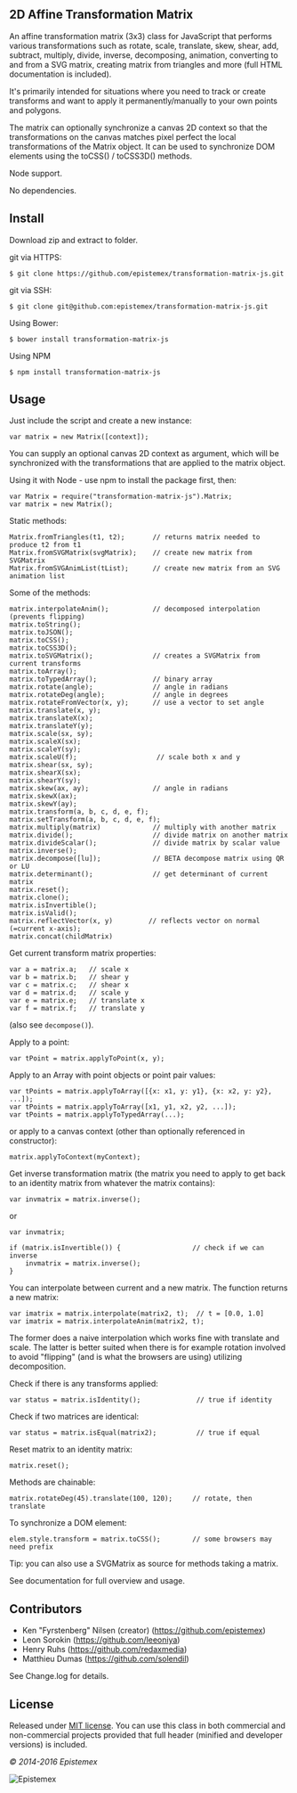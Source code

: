 2D Affine Transformation Matrix
-------------------------------

An affine transformation matrix (3x3) class for JavaScript that performs
various transformations such as rotate, scale, translate, skew, shear, add,
subtract, multiply, divide, inverse, decomposing, animation, converting 
to and from a SVG matrix, creating matrix from triangles and more (full 
HTML documentation is included).

It's primarily intended for situations where you need to track or create
transforms and want to apply it permanently/manually to your own points
and polygons.

The matrix can optionally synchronize a canvas 2D context so that the
transformations on the canvas matches pixel perfect the local
transformations of the Matrix object. It can be used to synchronize DOM
elements using the toCSS() / toCSS3D() methods.

Node support.

No dependencies.


Install
-------

Download zip and extract to folder.

git via HTTPS:

    $ git clone https://github.com/epistemex/transformation-matrix-js.git

git via SSH:

    $ git clone git@github.com:epistemex/transformation-matrix-js.git

Using Bower:

    $ bower install transformation-matrix-js

Using NPM

    $ npm install transformation-matrix-js


Usage
-----

Just include the script and create a new instance:

    var matrix = new Matrix([context]);

You can supply an optional canvas 2D context as argument, which will be
synchronized with the transformations that are applied to the matrix
object.

Using it with Node - use npm to install the package first, then:

    var Matrix = require("transformation-matrix-js").Matrix;
    var matrix = new Matrix();

Static methods:

	Matrix.fromTriangles(t1, t2);       // returns matrix needed to produce t2 from t1
	Matrix.fromSVGMatrix(svgMatrix);    // create new matrix from SVGMatrix
	Matrix.fromSVGAnimList(tList);		// create new matrix from an SVG animation list
	
Some of the methods:

    matrix.interpolateAnim();           // decomposed interpolation (prevents flipping)
    matrix.toString();
    matrix.toJSON();
    matrix.toCSS();
    matrix.toCSS3D();
    matrix.toSVGMatrix();				// creates a SVGMatrix from current transforms
    matrix.toArray();
	matrix.toTypedArray();				// binary array
    matrix.rotate(angle);    		    // angle in radians
    matrix.rotateDeg(angle);   		    // angle in degrees
    matrix.rotateFromVector(x, y);      // use a vector to set angle
    matrix.translate(x, y);
    matrix.translateX(x);
    matrix.translateY(y);
    matrix.scale(sx, sy);
    matrix.scaleX(sx);
    matrix.scaleY(sy);
    matrix.scaleU(f);                    // scale both x and y
    matrix.shear(sx, sy);
    matrix.shearX(sx);
    matrix.shearY(sy);
    matrix.skew(ax, ay);                // angle in radians
    matrix.skewX(ax);
    matrix.skewY(ay);
    matrix.transform(a, b, c, d, e, f);
    matrix.setTransform(a, b, c, d, e, f);
    matrix.multiply(matrix)				// multiply with another matrix
    matrix.divide();                    // divide matrix on another matrix
    matrix.divideScalar();              // divide matrix by scalar value
    matrix.inverse();
    matrix.decompose([lu]);             // BETA decompose matrix using QR or LU
    matrix.determinant();               // get determinant of current matrix
	matrix.reset();
    matrix.clone();
    matrix.isInvertible();
	matrix.isValid();
    matrix.reflectVector(x, y)         // reflects vector on normal (=current x-axis);
    matrix.concat(childMatrix)

Get current transform matrix properties:

    var a = matrix.a;	// scale x
    var b = matrix.b;	// shear y
    var c = matrix.c;	// shear x
    var d = matrix.d;	// scale y
    var e = matrix.e;	// translate x
    var f = matrix.f;	// translate y

(also see `decompose()`).

Apply to a point:

    var tPoint = matrix.applyToPoint(x, y);

Apply to an Array with point objects or point pair values:

    var tPoints = matrix.applyToArray([{x: x1, y: y1}, {x: x2, y: y2}, ...]);
    var tPoints = matrix.applyToArray([x1, y1, x2, y2, ...]);
    var tPoints = matrix.applyToTypedArray(...);

or apply to a canvas context (other than optionally referenced in constructor):

    matrix.applyToContext(myContext);

Get inverse transformation matrix (the matrix you need to apply to get back
to an identity matrix from whatever the matrix contains):

    var invmatrix = matrix.inverse();

or

    var invmatrix;

    if (matrix.isInvertible()) {                  // check if we can inverse
        invmatrix = matrix.inverse();
    }

You can interpolate between current and a new matrix. The function
returns a new matrix:

    var imatrix = matrix.interpolate(matrix2, t);  // t = [0.0, 1.0]
    var imatrix = matrix.interpolateAnim(matrix2, t);

The former does a naive interpolation which works fine with translate
and scale. The latter is better suited when there is for example rotation
involved to avoid "flipping" (and is what the browsers are using) utilizing
decomposition.

Check if there is any transforms applied:

    var status = matrix.isIdentity();              // true if identity

Check if two matrices are identical:

    var status = matrix.isEqual(matrix2);          // true if equal

Reset matrix to an identity matrix:

    matrix.reset();

Methods are chainable:

    matrix.rotateDeg(45).translate(100, 120);     // rotate, then translate

To synchronize a DOM element:

    elem.style.transform = matrix.toCSS();        // some browsers may need prefix

Tip: you can also use a SVGMatrix as source for methods taking a matrix.

See documentation for full overview and usage.


Contributors
------------

- Ken "Fyrstenberg" Nilsen (creator) (https://github.com/epistemex)
- Leon Sorokin (https://github.com/leeoniya)
- Henry Ruhs (https://github.com/redaxmedia)
- Matthieu Dumas (https://github.com/solendil)

See Change.log for details.


License
-------

Released under [MIT license](http://choosealicense.com/licenses/mit/). You can use this class in both commercial and non-commercial projects provided that full header (minified and developer versions) is included.

*&copy; 2014-2016 Epistemex*

![Epistemex](http://i.imgur.com/wZSsyt8.png)
